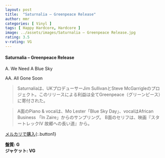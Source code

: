 ```yaml
---
layout: post
title:  "Saturnalia – Greenpeace Release"
author: mmr
categories: [ Vinyl ]
tags: [ Happy Hardcore, Hardcore ]
image: ../assets/images/Saturnalia – Greenpeace Release.jpg
rating: 3.5
v-rating: VG
---
```


#### Saturnalia – Greenpeace Release

A. We Need A Blue Sky

AA. All Gone Soon

> Saturnaliaは、UKプロデューサーJim SullivanとSteve McGarrigleのプロジェクト。このリリースによる利益は全てGreenpeace（グリーンピース）に寄付された。

> A面のPiano & vocalは、Mo Lester「Blue Sky Day」、vocalはAfrican Business 「In Zaire」からのサンプリング。 
B面のセリフは、映画『スタートレックIV 故郷への長い道』から。

[メルカリで購入](https://jp.mercari.com/item/m56917355639){:.button1}

<div class="mt-4 mb-4 d-flex align-items-center">
<strong class="mr-1">盤質: G</strong>
</div>
<div class="mt-4 mb-4 d-flex align-items-center">
<strong class="mr-1">ジャケット: VG</strong>
</div>

